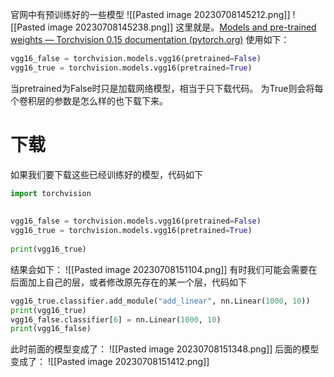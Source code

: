 官网中有预训练好的一些模型
![[Pasted image 20230708145212.png]]
![[Pasted image 20230708145238.png]]
这里就是。[Models and pre-trained weights — Torchvision 0.15 documentation (pytorch.org)](https://pytorch.org/vision/stable/models.html)
使用如下：

```python
vgg16_false = torchvision.models.vgg16(pretrained=False)  
vgg16_true = torchvision.models.vgg16(pretrained=True)
```
当pretrained为False时只是加载网络模型，相当于只下载代码。
为True则会将每个卷积层的参数是怎么样的也下载下来。



# 下载
如果我们要下载这些已经训练好的模型，代码如下

```python
import torchvision  
  
  
vgg16_false = torchvision.models.vgg16(pretrained=False)  
vgg16_true = torchvision.models.vgg16(pretrained=True)  
  
print(vgg16_true)
```
结果会如下：
![[Pasted image 20230708151104.png]]
有时我们可能会需要在后面加上自己的层，或者修改原先存在的某一个层，代码如下

```python
vgg16_true.classifier.add_module("add_linear", nn.Linear(1000, 10))  
print(vgg16_true)  
vgg16_false.classifier[6] = nn.Linear(1000, 10)  
print(vgg16_false)
```
此时前面的模型变成了：
![[Pasted image 20230708151348.png]]
后面的模型变成了：
![[Pasted image 20230708151412.png]]















